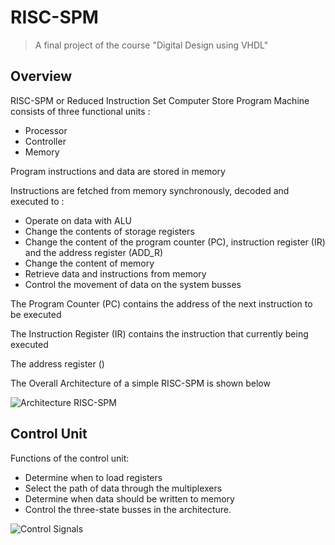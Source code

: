 # RISC-SPM
>A final project of the course "Digital Design using VHDL"
## Overview
RISC-SPM or Reduced Instruction Set Computer Store Program Machine consists of three functional units :
- Processor
- Controller
- Memory

Program instructions and data are stored in memory

Instructions are fetched from memory synchronously, decoded and executed to : 
- Operate on data with ALU
- Change the contents of storage registers
- Change the content of the program counter (PC), instruction register (IR) and the address register (ADD_R)
- Change the content of memory
- Retrieve data and instructions from memory
- Control the movement of data on the system busses

The Program Counter (PC) contains the address of the next instruction to be executed

The Instruction Register (IR) contains the instruction that currently being executed

The address register ()

The Overall Architecture of a simple RISC-SPM is shown below

![Architecture RISC-SPM](https://github.com/canh25xp/RISC-SPM/blob/main/assets/RISC-SPM.png)


## Control Unit
Functions of the control unit:
- Determine when to load registers
- Select the path of data through the multiplexers
- Determine when data should be written to memory
- Control the three-state busses in the architecture.

![Control Signals](https://github.com/canh25xp/RISC-SPM/blob/main/assets/Control_Signals.png)

